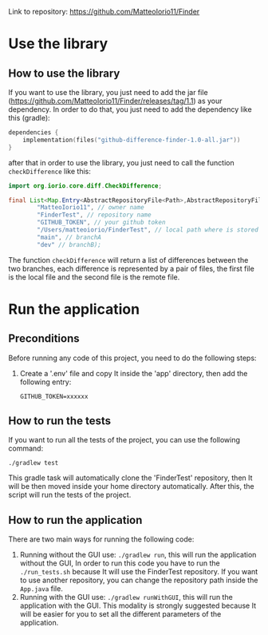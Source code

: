 Link to repository: https://github.com/MatteoIorio11/Finder
# Use the library
## How to use the library
If you want to use the library, you just need to add the jar file (https://github.com/MatteoIorio11/Finder/releases/tag/1.1) as your dependency. In order to do that, you just need to add the dependency
like this (gradle):
```kotlin
dependencies {
    implementation(files("github-difference-finder-1.0-all.jar"))
}
```

after that in order to use the library, you just need to call the function `checkDifference` like this:

```java
import org.iorio.core.diff.CheckDifference;

final List<Map.Entry<AbstractRepositoryFile<Path>,AbstractRepositoryFile<URL>>>differences = CheckDifference.checkDifference(
        "MatteoIorio11", // owner name
        "FinderTest", // repository name
        "GITHUB_TOKEN", // your github token
        "/Users/matteoiorio/FinderTest", // local path where is stored the repository
        "main", // branchA
        "dev" // branchB);
```
The function `checkDifference` will return a list of differences between the two branches, each difference is represented by a pair of files, the first file is the local file and the second file is the remote file.

# Run the application
## Preconditions
Before running any code of this project, you need to do the following steps:
1. Create a '.env' file and copy It inside the 'app' directory, then add the following entry:
   ```
   GITHUB_TOKEN=xxxxxx
   ```
## How to run the tests
If you want to run all the tests of the project, you can use the following command:
   ```
   ./gradlew test
   ```
This gradle task will automatically clone the 'FinderTest' repository, then It will be then moved inside your home directory automatically.
After this, the script will run the tests of the project.

## How to run the application
There are two main ways for running the following code:
1. Running without the GUI use: `./gradlew run`, this will run the application without the GUI, In order to run this code you have to run the `./run_tests.sh` because It will use the FinderTest repository. If you
   want to use another repository, you can change the repository path inside the `App.java` file.
2. Running with the GUI use: `./gradlew runWithGUI`, this will run the application with the GUI. This modality is strongly suggested because It will be easier for you to set all the different parameters of the application.


